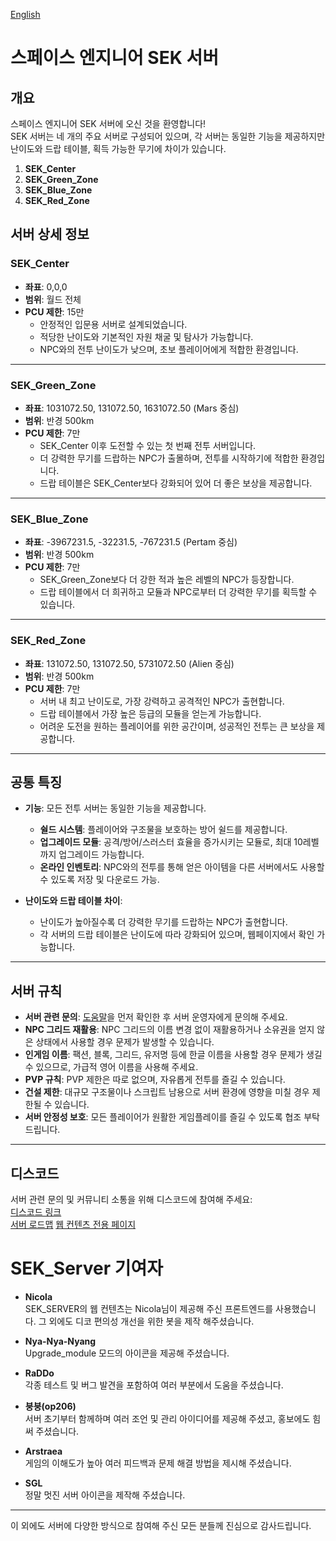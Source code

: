 [English](README.es.md)
# 스페이스 엔지니어 SEK 서버

## 개요

스페이스 엔지니어 SEK 서버에 오신 것을 환영합니다!  
SEK 서버는 네 개의 주요 서버로 구성되어 있으며, 각 서버는 동일한 기능을 제공하지만 난이도와 드랍 테이블, 획득 가능한 무기에 차이가 있습니다.

1. **SEK_Center**
2. **SEK_Green_Zone**
3. **SEK_Blue_Zone**
4. **SEK_Red_Zone**

## 서버 상세 정보

### **SEK_Center**
- **좌표**: 0,0,0  
- **범위**: 월드 전체  
- **PCU 제한**: 15만  
  - 안정적인 입문용 서버로 설계되었습니다.  
  - 적당한 난이도와 기본적인 자원 채굴 및 탐사가 가능합니다.  
  - NPC와의 전투 난이도가 낮으며, 초보 플레이어에게 적합한 환경입니다.

---

### **SEK_Green_Zone**
- **좌표**: 1031072.50, 131072.50, 1631072.50 (Mars 중심)  
- **범위**: 반경 500km  
- **PCU 제한**: 7만  
  - SEK_Center 이후 도전할 수 있는 첫 번째 전투 서버입니다.  
  - 더 강력한 무기를 드랍하는 NPC가 출몰하며, 전투를 시작하기에 적합한 환경입니다.  
  - 드랍 테이블은 SEK_Center보다 강화되어 있어 더 좋은 보상을 제공합니다.

---

### **SEK_Blue_Zone**
- **좌표**: -3967231.5, -32231.5, -767231.5 (Pertam 중심)  
- **범위**: 반경 500km  
- **PCU 제한**: 7만  
  - SEK_Green_Zone보다 더 강한 적과 높은 레벨의 NPC가 등장합니다.  
  - 드랍 테이블에서 더 희귀하고 모듈과 NPC로부터 더 강력한 무기를 획득할 수 있습니다.  

---

### **SEK_Red_Zone**
- **좌표**: 131072.50, 131072.50, 5731072.50 (Alien 중심)  
- **범위**: 반경 500km  
- **PCU 제한**: 7만  
  - 서버 내 최고 난이도로, 가장 강력하고 공격적인 NPC가 출현합니다.  
  - 드랍 테이블에서 가장 높은 등급의 모듈을 얻는게 가능합니다.  
  - 어려운 도전을 원하는 플레이어를 위한 공간이며, 성공적인 전투는 큰 보상을 제공합니다.  

---

## 공통 특징

- **기능**: 모든 전투 서버는 동일한 기능을 제공합니다.  
  - **쉴드 시스템**: 플레이어와 구조물을 보호하는 방어 쉴드를 제공합니다.  
  - **업그레이드 모듈**: 공격/방어/스러스터 효율을 증가시키는 모듈로, 최대 10레벨까지 업그레이드 가능합니다.  
  - **온라인 인벤토리**: NPC와의 전투를 통해 얻은 아이템을 다른 서버에서도 사용할 수 있도록 저장 및 다운로드 가능.  

- **난이도와 드랍 테이블 차이**:  
  - 난이도가 높아질수록 더 강력한 무기를 드랍하는 NPC가 출현합니다.  
  - 각 서버의 드랍 테이블은 난이도에 따라 강화되어 있으며, 웹페이지에서 확인 가능합니다.

---

## 서버 규칙

- **서버 관련 문의**: [도움말](https://github.com/snowmuffin/SEK_Server/wiki/%EC%9C%A0%EC%A0%80-%EB%AA%85%EB%A0%B9%EC%96%B4)을 먼저 확인한 후 서버 운영자에게 문의해 주세요.  
- **NPC 그리드 재활용**: NPC 그리드의 이름 변경 없이 재활용하거나 소유권을 얻지 않은 상태에서 사용할 경우 문제가 발생할 수 있습니다.  
- **인게임 이름**: 팩션, 블록, 그리드, 유저명 등에 한글 이름을 사용할 경우 문제가 생길 수 있으므로, 가급적 영어 이름을 사용해 주세요.  
- **PVP 규칙**: PVP 제한은 따로 없으며, 자유롭게 전투를 즐길 수 있습니다.  
- **건설 제한**: 대규모 구조물이나 스크립트 남용으로 서버 환경에 영향을 미칠 경우 제한될 수 있습니다.  
- **서버 안정성 보호**: 모든 플레이어가 원활한 게임플레이를 즐길 수 있도록 협조 부탁드립니다.  

---

## 디스코드

서버 관련 문의 및 커뮤니티 소통을 위해 디스코드에 참여해 주세요:  
[디스코드 링크](https://discord.gg/WJqeXfv6M9)  
[서버 로드맵](https://successful-airboat-f57.notion.site/10575e0bd20580e5b476dd6cb2dcd47e?v=3955b1d0efc74980b8cb51a306cbaf71)
[웹 컨텐츠 전용 페이지](https://se.snowmuffingame.com)


# SEK_Server 기여자

- **Nicola**  
  SEK_SERVER의 웹 컨텐츠는 Nicola님이 제공해 주신 프론트엔드를 사용했습니다. 그 외에도 디코 편의성 개선을 위한 봇을 제작 해주셨습니다.

- **Nya-Nya-Nyang**  
  Upgrade_module 모드의 아이콘을 제공해 주셨습니다.

- **RaDDo**  
  각종 테스트 및 버그 발견을 포함하여 여러 부분에서 도움을 주셨습니다.

- **붕붕(op206)**  
  서버 초기부터 함께하며 여러 조언 및 관리 아이디어를 제공해 주셨고, 홍보에도 힘써 주셨습니다.

- **Arstraea**  
  게임의 이해도가 높아 여러 피드백과 문제 해결 방법을 제시해 주셨습니다.

- **SGL**  
  정말 멋진 서버 아이콘을 제작해 주셨습니다.

---

이 외에도 서버에 다양한 방식으로 참여해 주신 모든 분들께 진심으로 감사드립니다.





